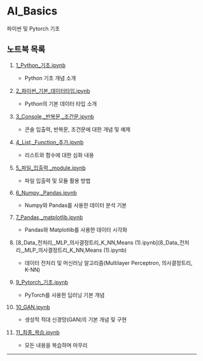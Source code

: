 # AI_Basics

파이썬 및 Pytorch 기초 

## 노트북 목록

1. [1_Python_기초.ipynb](1_Python_기초.ipynb)
   - Python 기초 개념 소개

2. [2_파이썬_기본_데이터타입.ipynb](2_파이썬_기본_데이터타입.ipynb)
   - Python의 기본 데이터 타입 소개

3. [3_Console,_반복문,_조건문.ipynb](3_Console,_반복문,_조건문.ipynb)
   - 콘솔 입출력, 반복문, 조건문에 대한 개념 및 예제

4. [4_List,_Function_추가.ipynb](4_List,_Function_추가.ipynb)
   - 리스트와 함수에 대한 심화 내용

5. [5_파일_입출력,_module.ipynb](5_파일_입출력,_module.ipynb)
   - 파일 입출력 및 모듈 활용 방법

6. [6_Numpy,_Pandas.ipynb](6_Numpy,_Pandas.ipynb)
   - Numpy와 Pandas를 사용한 데이터 분석 기본

7. [7_Pandas,_matplotlib.ipynb](7_Pandas,_matplotlib.ipynb)
   - Pandas와 Matplotlib를 사용한 데이터 시각화

8. [8_Data_전처리,_MLP_의사결정트리_K_NN,Means (1).ipynb](8_Data_전처리,_MLP_의사결정트리_K_NN,Means (1).ipynb)
   - 데이터 전처리 및 머신러닝 알고리즘(Multilayer Perceptron, 의사결정트리, K-NN)

9. [9_Pytorch_기초.ipynb](9_Pytorch_기초.ipynb)
   - PyTorch를 사용한 딥러닝 기본 개념

10. [10_GAN.ipynb](10_GAN.ipynb)
    - 생성적 적대 신경망(GAN)의 기본 개념 및 구현

11. [11_최종_복습.ipynb](11_최종_복습.ipynb)
    - 모든 내용을 복습하며 마무리

---
